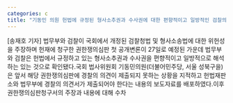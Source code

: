 ```yaml
---
categories: c
title: "기동민 의원 헌법에 규정된 형사소추권과 수사권에 대한 편향적이고 일방적인 검찰의 주장 납득할 수 없어"
---
```

[송재호 기자] 법무부와 검찰이 국회에서 개정된 검찰청법 및 형사소송법에 대한 위헌성을 주장하며 헌재에 청구한 권한쟁의심판 첫 공개변론이 27일로 예정된 가운데 법무부와 검찰은 헌법에서 규정하고 있는 형사소추권과 수사권을 편향적이고 일방적으로 해석하는 있는 것으로 확인됐다.국회 법사위원회 기동민의원(더불어민주당, 서울 성북구을)은 앞서 해당 권한쟁의심판에 경찰의 의견이 제출되지 못하는 상황을 지적하고 헌법재판소와 법무부에 경찰의 의견서가 제출되어야 한다는 내용의 보도자료를 배포하였다.이후 권한쟁의심판청구서의 주장과 내용에 대해 수차